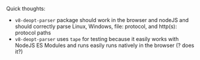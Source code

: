 Quick thoughts:

- `v8-deopt-parser` package should work in the browser and nodeJS and should correctly parse Linux, Windows, file: protocol, and http(s): protocol paths
- `v8-deopt-parser` uses `tape` for testing because it easily works with NodeJS ES Modules and runs easily runs natively in the browser (? does it?)

